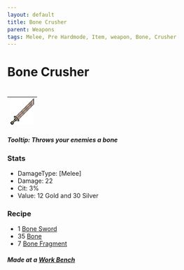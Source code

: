 ```yaml
---
layout: default
title: Bone Crusher
parent: Weapons
tags: Melee, Pre Hardmode, Item, weapon, Bone, Crusher
---
```


# Bone Crusher
#
| ![Icon](https://raw.githubusercontent.com/RickLugtigheid/SupernovaMod/main/Items/Weapons/PreHardmode/BoneCrusher.png) |
| ------ |

##### Tooltip: *Throws your enemies a bone*

### Stats
- DamageType: [Melee]
- Damage: 22
- Cit: 3%
- Value: 12 Gold and 30 Silver

### Recipe
- 1 [Bone Sword](https://terraria.gamepedia.com/Bone_Sword)
- 35 [Bone](https://terraria.gamepedia.com/Bone)
- 7 [Bone Fragment](https://ricklugtigheid.github.io/SupernovaMod/docs/items/materials/bone_fragment)

##### Made at a [Work Bench](https://terraria.gamepedia.com/Work_Benches)